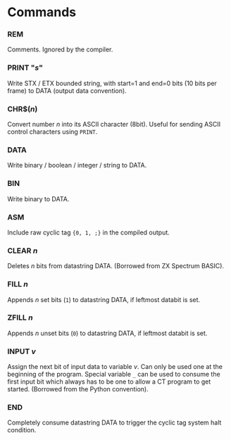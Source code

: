 # Commands

### REM
Comments. Ignored by the compiler.

### PRINT "_s_"
Write STX / ETX bounded string, with start=1 and end=0 bits (10 bits per frame) to DATA (output data convention).

### CHR$(_n_)
Convert number _n_ into its ASCII character (8bit). Useful for sending ASCII control characters using `PRINT`.

### DATA
Write binary / boolean / integer / string to DATA.

### BIN
Write binary to DATA.

### ASM
Include raw cyclic tag `{0, 1, ;}` in the compiled output.

### CLEAR _n_
Deletes _n_ bits from datastring DATA. (Borrowed from ZX Spectrum BASIC).

### FILL _n_
Appends _n_ set bits (`1`) to datastring DATA, if leftmost databit is set.

### ZFILL _n_
Appends _n_ unset bits (`0`) to datastring DATA, if leftmost databit is set.

### INPUT _v_
Assign the next bit of input data to variable _v_. Can only be used one at the beginning of the program. Special variable `_` can be used to consume the first input bit which always has to be one to allow a CT program to get started. (Borrowed from the Python convention).

### END
Completely consume datastring DATA to trigger the cyclic tag system halt condition.
